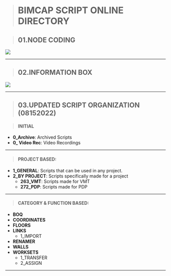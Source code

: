 > # **BIMCAP SCRIPT ONLINE DIRECTORY**

> ## **01.NODE CODING**

<img src="/_images/general/NODE CODING.png">

-----------------------------------------------------------------------

> ## **02.INFORMATION BOX**

<img src="/_images/general/INFO BOX.png">

-----------------------------------------------------------------------

> ## **03.UPDATED SCRIPT ORGANIZATION (08152022)**

> #### INITIAL 

- **0_Archive**: Archived Scripts
- **0_ Video Rec**: Video Recordings

-----------------------------------------------------------------------
> #### PROJECT BASED:

- **1_GENERAL**: Scripts that can be used in any project.
- **2_BY PROJECT**: Scripts specifically made for a project
    - **263_VMT**: Scripts made for VMT
    - **272_PDP**: Scripts made for PDP 
-----------------------------------------------------------------------
> #### CATEGORY & FUNCTION BASED:
- **BOQ**
- **COORDINATES**
- **FLOORS**
- **LINKS**
    - 1_IMPORT
- **RENAMER**
- **WALLS**
- **WORKSETS**
    - 1_TRANSFER
    - 2_ASSIGN

-----------------------------------------------------------------------
